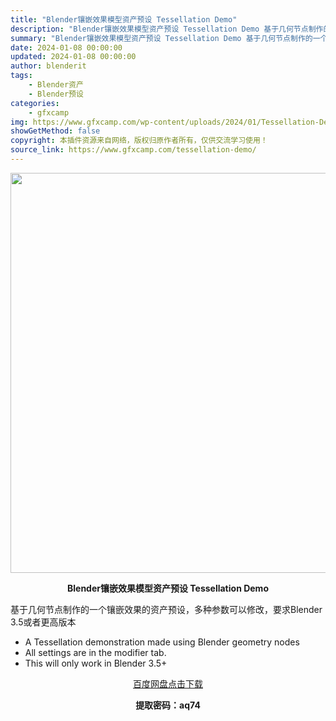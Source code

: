 ```yaml
---
title: "Blender镶嵌效果模型资产预设 Tessellation Demo"
description: "Blender镶嵌效果模型资产预设 Tessellation Demo 基于几何节点制作的一个镶嵌效果的资产预设，多种参数可以修改，要求Blender 3.5或者更高版本 A Tessellation..."
summary: "Blender镶嵌效果模型资产预设 Tessellation Demo 基于几何节点制作的一个镶嵌效果的资产预设，多种参数可以修改，要求Blender 3.5或者更高版本 A Tessellation..."
date: 2024-01-08 00:00:00
updated: 2024-01-08 00:00:00
author: blenderit
tags: 
    - Blender资产
    - Blender预设
categories:
    - gfxcamp
img: https://www.gfxcamp.com/wp-content/uploads/2024/01/Tessellation-Demo.jpg
showGetMethod: false
copyright: 本插件资源来自网络，版权归原作者所有，仅供交流学习使用！
source_link: https://www.gfxcamp.com/tessellation-demo/
---
```

<div><p><img decoding="async" class="aligncenter size-full wp-image-117672" src="https://www.gfxcamp.com/wp-content/uploads/2024/01/Tessellation-Demo.jpg" data-src="https://www.gfxcamp.com/wp-content/uploads/2024/01/Tessellation-Demo.jpg" alt="" width="640" height="640" data-srcset="https://www.gfxcamp.com/wp-content/uploads/2024/01/Tessellation-Demo.jpg 640w, https://www.gfxcamp.com/wp-content/uploads/2024/01/Tessellation-Demo-150x150.jpg 150w, https://www.gfxcamp.com/wp-content/uploads/2024/01/Tessellation-Demo-80x80.jpg 80w, https://www.gfxcamp.com/wp-content/uploads/2024/01/Tessellation-Demo-320x320.jpg 320w" data-sizes="(max-width: 640px) 100vw, 640px"></p><p style="text-align: center;"><strong>Blender镶嵌效果模型资产预设 Tessellation Demo</strong></p><p>基于几何节点制作的一个镶嵌效果的资产预设，多种参数可以修改，要求Blender 3.5或者更高版本</p><ul>
<li data-pm-slice="1 1 []">A Tessellation demonstration made using Blender geometry nodes</li>
<li>All settings are in the modifier tab.</li>
<li>This will only work in Blender 3.5+</li>
</ul><p style="text-align: center;"><a class="maxbutton-3 maxbutton maxbutton-baidu" target="_blank" rel="noopener" href="https://pan.baidu.com/s/1cb7ZMZNsjPRn_6-IcyKANw?pwd=aq74"><span class="mb-text">百度网盘点击下载</span></a></p><p style="text-align: center;"><strong>提取密码：aq74</strong></p></div>